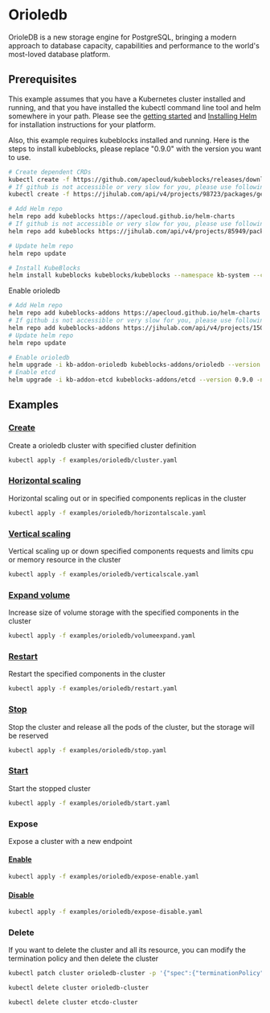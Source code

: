 # Orioledb

OrioleDB is a new storage engine for PostgreSQL, bringing a modern approach to database capacity, capabilities and performance to the world's most-loved database platform.

## Prerequisites

This example assumes that you have a Kubernetes cluster installed and running, and that you have installed the kubectl command line tool and helm somewhere in your path. Please see the [getting started](https://kubernetes.io/docs/setup/)  and [Installing Helm](https://helm.sh/docs/intro/install/) for installation instructions for your platform.

Also, this example requires kubeblocks installed and running. Here is the steps to install kubeblocks, please replace "0.9.0" with the version you want to use.
```bash
# Create dependent CRDs
kubectl create -f https://github.com/apecloud/kubeblocks/releases/download/v0.9.0/kubeblocks_crds.yaml
# If github is not accessible or very slow for you, please use following command instead
kubectl create -f https://jihulab.com/api/v4/projects/98723/packages/generic/kubeblocks/v0.9.0/kubeblocks_crds.yaml

# Add Helm repo 
helm repo add kubeblocks https://apecloud.github.io/helm-charts
# If github is not accessible or very slow for you, please use following repo instead
helm repo add kubeblocks https://jihulab.com/api/v4/projects/85949/packages/helm/stable

# Update helm repo
helm repo update

# Install KubeBlocks
helm install kubeblocks kubeblocks/kubeblocks --namespace kb-system --create-namespace --version="0.9.0"
```
Enable orioledb
```bash
# Add Helm repo 
helm repo add kubeblocks-addons https://apecloud.github.io/helm-charts
# If github is not accessible or very slow for you, please use following repo instead
helm repo add kubeblocks-addons https://jihulab.com/api/v4/projects/150246/packages/helm/stable
# Update helm repo
helm repo update

# Enable orioledb 
helm upgrade -i kb-addon-orioledb kubeblocks-addons/orioledb --version 0.9.0 -n kb-system
# Enable etcd 
helm upgrade -i kb-addon-etcd kubeblocks-addons/etcd --version 0.9.0 -n kb-system
``` 

## Examples

### [Create](./../../examples/orioledb/cluster.yaml) 
Create a orioledb cluster with specified cluster definition 
```bash
kubectl apply -f examples/orioledb/cluster.yaml
```

### [Horizontal scaling](./../../examples/orioledb/horizontalscale.yaml)
Horizontal scaling out or in specified components replicas in the cluster
```bash
kubectl apply -f examples/orioledb/horizontalscale.yaml
```

### [Vertical scaling](./../../examples/orioledb/verticalscale.yaml)
Vertical scaling up or down specified components requests and limits cpu or memory resource in the cluster
```bash
kubectl apply -f examples/orioledb/verticalscale.yaml
```

### [Expand volume](./../../examples/orioledb/volumeexpand.yaml)
Increase size of volume storage with the specified components in the cluster
```bash
kubectl apply -f examples/orioledb/volumeexpand.yaml
```

### [Restart](./../../examples/orioledb/restart.yaml)
Restart the specified components in the cluster
```bash
kubectl apply -f examples/orioledb/restart.yaml
```

### [Stop](./../../examples/orioledb/stop.yaml)
Stop the cluster and release all the pods of the cluster, but the storage will be reserved
```bash
kubectl apply -f examples/orioledb/stop.yaml
```

### [Start](./../../examples/orioledb/start.yaml)
Start the stopped cluster
```bash
kubectl apply -f examples/orioledb/start.yaml
```

### Expose
Expose a cluster with a new endpoint
#### [Enable](./../../examples/orioledb/expose-enable.yaml)
```bash
kubectl apply -f examples/orioledb/expose-enable.yaml
```
#### [Disable](./../../examples/orioledb/expose-disable.yaml)
```bash
kubectl apply -f examples/orioledb/expose-disable.yaml
```

### Delete
If you want to delete the cluster and all its resource, you can modify the termination policy and then delete the cluster
```bash
kubectl patch cluster orioledb-cluster -p '{"spec":{"terminationPolicy":"WipeOut"}}' --type="merge"

kubectl delete cluster orioledb-cluster

kubectl delete cluster etcdo-cluster
```
